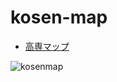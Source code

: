 # kosen-map

- [高専マップ](https://codeforkosen.github.io/kosen-map/)

![kosenmap](https://user-images.githubusercontent.com/1715217/196819540-e2bcc580-c2ae-41ec-9fe7-c89742fa71e4.jpg)
